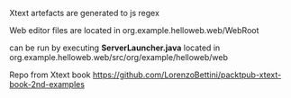 Xtext artefacts are generated to js regex

Web editor files are located in org.example.helloweb.web/WebRoot

can be run by executing **ServerLauncher.java** located in org.example.helloweb.web/src/org/example/helloweb/web

Repo from Xtext book https://github.com/LorenzoBettini/packtpub-xtext-book-2nd-examples
